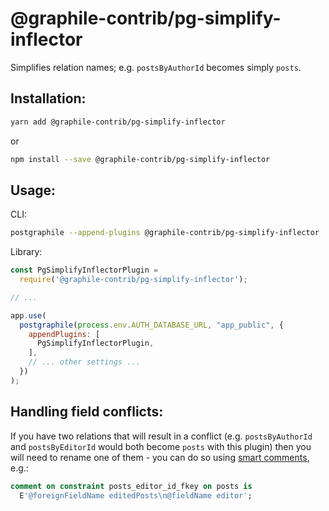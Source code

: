 # @graphile-contrib/pg-simplify-inflector

Simplifies relation names; e.g. `postsByAuthorId` becomes simply `posts`.

## Installation:

```bash
yarn add @graphile-contrib/pg-simplify-inflector
```

or

```bash
npm install --save @graphile-contrib/pg-simplify-inflector
```

## Usage:

CLI:

```bash
postgraphile --append-plugins @graphile-contrib/pg-simplify-inflector
```

Library:

```js
const PgSimplifyInflectorPlugin =
  require('@graphile-contrib/pg-simplify-inflector');

// ...

app.use(
  postgraphile(process.env.AUTH_DATABASE_URL, "app_public", {
    appendPlugins: [
      PgSimplifyInflectorPlugin,
    ],
    // ... other settings ...
  })
);
```

## Handling field conflicts:

If you have two relations that will result in a conflict (e.g.
`postsByAuthorId` and `postsByEditorId` would both become `posts` with this
plugin) then you will need to rename one of them - you can do so using [smart
comments](https://www.graphile.org/postgraphile/smart-comments/), e.g.:

```sql
comment on constraint posts_editor_id_fkey on posts is
  E'@foreignFieldName editedPosts\n@fieldName editor';
```
